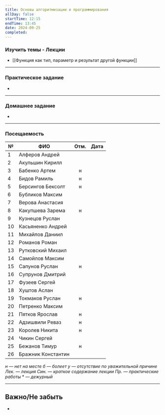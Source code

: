 ```yaml
---
title: Основы алгоритмизации и программирования
allDay: false
startTime: 12:15
endTime: 13:45
date: 2024-09-25
completed:
---
```

### Изучить темы - Лекции

- [[Функция как тип, параметр и результат другой функции]]

---
### Практическое задание

- 

---
### Домашнее задание

- 

---
### Посещаемость


| №   | ФИО                | Отм. | Дата |
| --- | ------------------ | :--: | :--: |
| 1   | Алферов Андрей     |      |      |
| 2   | Акульшин Кирилл    |      |      |
| 3   | Бабенко Артем      |  н   |      |
| 4   | Бидов Рамиль       |  н   |      |
| 5   | Берсингов Бексолт  |  н   |      |
| 6   | Бубликов Максим    |      |      |
| 7   | Верова Анастасия   |      |      |
| 8   | Какупшева Зарема   |  н   |      |
| 9   | Кузнецов Руслан    |      |      |
| 10  | Касьяненко Андрей  |      |      |
| 11  | Михайлов Даниил    |      |      |
| 12  | Романов Роман      |      |      |
| 13  | Рутковский Михаил  |      |      |
| 14  | Самойлов Максим    |      |      |
| 15  | Сапунов Руслан     |  н   |      |
| 16  | Супрунов Дмитрий   |      |      |
| 17  | Фузеев Сергей      |      |      |
| 18  | Хуштов Аслан       |      |      |
| 19  | Токмаков Руслан    |  н   |      |
| 20  | Петренко Максим    |      |      |
| 21  | Пятков Ярослав     |  н   |      |
| 22  | Адзишвили Реваз    |  н   |      |
| 23  | Королев Никита     |  н   |      |
| 24  | Чикин Сергей       |      |      |
| 25  | Бежанов Тимур      |  н   |      |
| 26  | Бражник Константин |      |      |

*н — нет на месте
б — болеет
у — отсутствие по уважительной причине
Лек. — лекция
Син. — краткое содержание лекции
Пр. — практические работы*
\* — *дежурный*

---
## Важно/Не забыть

- 